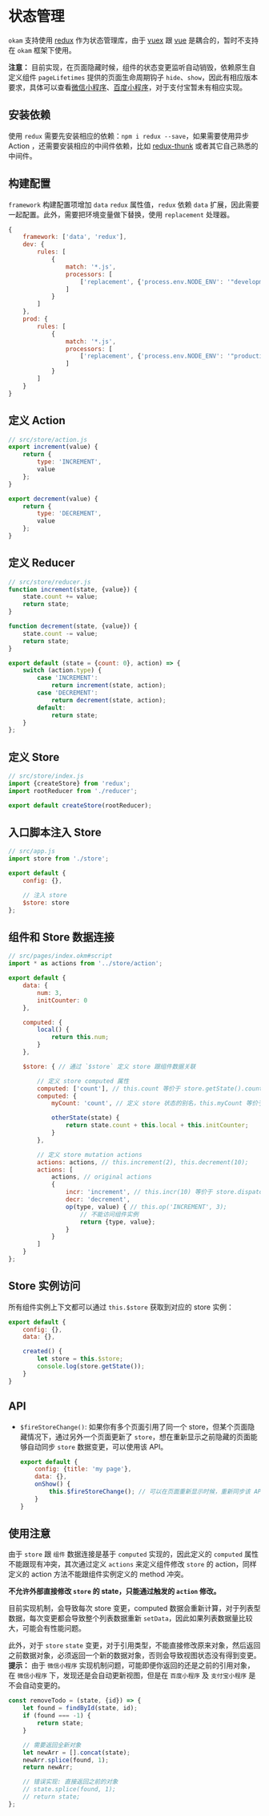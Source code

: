 # 状态管理

`okam` 支持使用 [redux](https://github.com/reduxjs/redux) 作为状态管理库，由于 [vuex](https://github.com/vuejs/vuex) 跟 [vue](https://github.com/vuejs/vue) 是耦合的，暂时不支持在 `okam` 框架下使用。

**注意：** 目前实现，在页面隐藏时候，组件的状态变更监听自动销毁，依赖原生自定义组件 `pageLifetimes` 提供的页面生命周期钩子 `hide`、`show`，因此有相应版本要求，具体可以查看[微信小程序](https://developers.weixin.qq.com/miniprogram/dev/framework/custom-component/component.html)、[百度小程序](http://smartprogram.baidu.com/docs/develop/framework/custom-component_comp/)，对于支付宝暂未有相应实现。

## 安装依赖

使用 `redux` 需要先安装相应的依赖：`npm i redux --save`，如果需要使用异步 Action ，还需要安装相应的中间件依赖，比如 [redux-thunk](https://github.com/reduxjs/redux-thunk) 或者其它自己熟悉的中间件。

## 构建配置

`framework` 构建配置项增加 `data` `redux` 属性值，`redux` 依赖 `data` 扩展，因此需要一起配置。此外，需要把环境变量做下替换，使用 `replacement` 处理器。

```javascript
{
    framework: ['data', 'redux'],
    dev: {
        rules: [
            {
                match: '*.js',
                processors: [
                    ['replacement', {'process.env.NODE_ENV': '"development"'}]
                ]
            }
        ]
    },
    prod: {
        rules: [
            {
                match: '*.js',
                processors: [
                    ['replacement', {'process.env.NODE_ENV': '"production"'}]
                ]
            }
        ]
    }
}
```

## 定义 Action

```javascript
// src/store/action.js
export increment(value) {
    return {
        type: 'INCREMENT',
        value
    };
}

export decrement(value) {
    return {
        type: 'DECREMENT',
        value
    };
}
```

## 定义 Reducer

```javascript
// src/store/reducer.js
function increment(state, {value}) {
    state.count += value;
    return state;
}

function decrement(state, {value}) {
    state.count -= value;
    return state;
}

export default (state = {count: 0}, action) => {
    switch (action.type) {
        case 'INCREMENT':
            return increment(state, action);
        case 'DECREMENT':
            return decrement(state, action);
        default:
            return state;
    }
};
```

## 定义 Store

```javascript
// src/store/index.js
import {createStore} from 'redux';
import rootReducer from './reducer';

export default createStore(rootReducer);
```

## 入口脚本注入 Store

```javascript
// src/app.js
import store from './store';

export default {
    config: {},

    // 注入 store
    $store: store
};
```

## 组件和 Store 数据连接

```javascript
// src/pages/index.okm#script
import * as actions from '../store/action';

export default {
    data: {
        num: 3,
        initCounter: 0
    },

    computed: {
        local() {
            return this.num;
        }
    },

    $store: { // 通过 `$store` 定义 store 跟组件数据关联

        // 定义 store computed 属性
        computed: ['count'], // this.count 等价于 store.getState().count
        computed: {
            myCount: 'count', // 定义 store 状态的别名，this.myCount 等价于 store.getState().count

            otherState(state) {
                return state.count + this.local + this.initCounter;
            }
        },

        // 定义 store mutation actions
        actions: actions, // this.increment(2), this.decrement(10);
        actions: [
            actions, // original actions
            {
                incr: 'increment', // this.incr(10) 等价于 store.dispatch(actions.increment(10))
                decr: 'decrement',
                op(type, value) { // this.op('INCREMENT', 3);
                    // 不能访问组件实例
                    return {type, value};
                }
            }
        ]
    }
};
```

## Store 实例访问

所有组件实例上下文都可以通过 `this.$store` 获取到对应的 store 实例：

```javascript
export default {
    config: {},
    data: {},

    created() {
        let store = this.$store;
        console.log(store.getState());
    }
}
```

## API

* `$fireStoreChange()`: 如果你有多个页面引用了同一个 store，但某个页面隐藏情况下，通过另外一个页面更新了 `store`，想在重新显示之前隐藏的页面能够自动同步 `store` 数据变更，可以使用该 API。

    ```javascript
    export default {
        config: {title: 'my page'},
        data: {},
        onShow() {
            this.$fireStoreChange(); // 可以在页面重新显示时候，重新同步该 API
        }
    }
    ```

## 使用注意

由于 `store` 跟 `组件` 数据连接是基于 `computed` 实现的，因此定义的 `computed` 属性不能跟现有冲突，其次通过定义 `actions` 来定义组件修改 `store` 的 action，同样定义的 action 方法不能跟组件实例定义的 method 冲突。

**不允许外部直接修改 `store` 的 state，只能通过触发的 `action` 修改。**

目前实现机制，会导致每次 store 变更，computed 数据会重新计算，对于列表型数据，每次变更都会导致整个列表数据重新 `setData`，因此如果列表数据量比较大，可能会有性能问题。

此外，对于 `store` `state` 变更，对于引用类型，不能直接修改原来对象，然后返回之前数据对象，必须返回一个新的数据对象，否则会导致视图状态没有得到变更。**提示：** 由于 `微信小程序` 实现机制问题，可能即便你返回的还是之前的引用对象，在 `微信小程序` 下，发现还是会自动更新视图，但是在 `百度小程序` 及 `支付宝小程序` 是不会自动变更的。

```javascript
const removeTodo = (state, {id}) => {
    let found = findById(state, id);
    if (found === -1) {
        return state;
    }

    // 需要返回全新对象
    let newArr = [].concat(state);
    newArr.splice(found, 1);
    return newArr;

    // 错误实现: 直接返回之前的对象
    // state.splice(found, 1);
    // return state;
};
```
